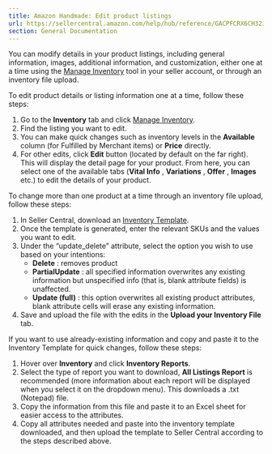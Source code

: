```yaml
---
title: Amazon Handmade: Edit product listings
url: https://sellercentral.amazon.com/help/hub/reference/GACPFCRX6CH32JST
section: General Documentation
---
```


You can modify details in your product listings, including general
information, images, additional information, and customization, either one at
a time using the [Manage Inventory](/myi/search/DefaultView.amzn) tool in your
seller account, or through an inventory file upload.  
  
To edit product details or listing information one at a time, follow these
steps:  

  1. Go to the **Inventory** tab and click [Manage Inventory](/inventory).
  2. Find the listing you want to edit.
  3. You can make quick changes such as inventory levels in the **Available** column (for Fulfilled by Merchant items) or **Price** directly.
  4. For other edits, click **Edit** button (located by default on the far right). This will display the detail page for your product. From here, you can select one of the available tabs (**Vital Info** , **Variations** , **Offer** , **Images** etc.) to edit the details of your product.

To change more than one product at a time through an inventory file upload,
follow these steps:  

  1. In Seller Central, download an [Inventory Template](/listing/download?ref_=xx_download_tnav_upload).
  2. Once the template is generated, enter the relevant SKUs and the values you want to edit.
  3. Under the “update_delete” attribute, select the option you wish to use based on your intentions:
     * **Delete** : removes product
     * **PartialUpdate** : all specified information overwrites any existing information but unspecified info (that is, blank attribute fields) is unaffected.
     * **Update (full)** : this option overwrites all existing product attributes, blank attribute cells will erase any existing information.
  4. Save and upload the file with the edits in the **Upload your Inventory File** tab.

If you want to use already-existing information and copy and paste it to the
Inventory Template for quick changes, follow these steps:  

  1. Hover over **Inventory** and click **Inventory Reports**.
  2. Select the type of report you want to download, **All Listings Report** is recommended (more information about each report will be displayed when you select it on the dropdown menu). This downloads a .txt (Notepad) file. 
  3. Copy the information from this file and paste it to an Excel sheet for easier access to the attributes. 
  4. Copy all attributes needed and paste into the inventory template downloaded, and then upload the template to Seller Central according to the steps described above.


